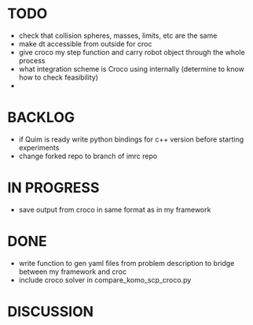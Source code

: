 # TODO
- check that collision spheres, masses, limits, etc are the same
- make dt accessible from outside for croc
- give croco my step function and carry robot object through the whole process
- what integration scheme is Croco using internally (determine to know how to check feasibility)
- 

# BACKLOG
- if Quim is ready write python bindings for c++ version before starting experiments
- change forked repo to branch of imrc repo

# IN PROGRESS
- save output from croco in same format as in my framework

# DONE
- write function to gen yaml files from problem description to bridge between my framework and croc
- include croco solver in compare_komo_scp_croco.py

# DISCUSSION
